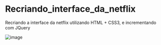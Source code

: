 # Recriando_interface_da_netflix
Recriando a interface da netflix utilizando HTML + CSS3, e incrementando com JQuery

![image](https://user-images.githubusercontent.com/75350795/166612175-75d1101b-e1b9-4530-8bff-845282c93bbe.png)
